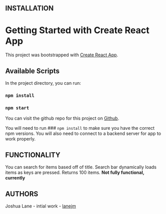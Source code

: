 INSTALLATION
------------
# Getting Started with Create React App

This project was bootstrapped with [Create React App](https://github.com/facebook/create-react-app).

## Available Scripts

In the project directory, you can run:

### `npm install`

### `npm start`


You can visit the github repo for this project on [Github](https://github.com/lanejm/crealyticstest).

You will need to run ### `npm install` to make sure you have the correct npm versions.  You will also need to connect to a backend server for app to work properly. 


FUNCTIONALITY
-------------
You can search for items based off of title.  Search bar dynamically loads items as keys are pressed.  Returns 100 items. **Not fully functional, currently** 

AUTHORS
-------
Joshua Lane - intial work - [lanejm](https://github.com/lanejm)